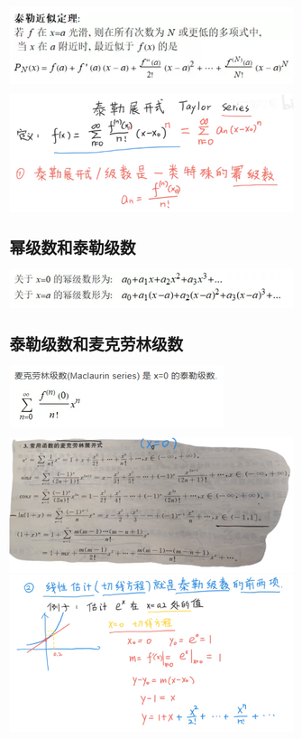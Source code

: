 ![](../../photo/Pasted%20image%2020240402172518.png)

![](../../photo/Pasted%20image%2020240402171444.png)

# 幂级数和泰勒级数
![](../../photo/Pasted%20image%2020240402173037.png)
# 泰勒级数和麦克劳林级数
![](../../photo/Pasted%20image%2020240402173105.png)

![](../../photo/Pasted%20image%2020240402171518.png)
![](../../photo/Pasted%20image%2020240402171646.png)
